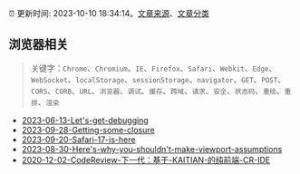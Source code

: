 :alarm_clock: 更新时间: 2023-10-10 18:34:14。[文章来源](/README.md)、[文章分类](/TAGS.md)

## 浏览器相关


> 关键字：`Chrome`、`Chromium`、`IE`、`Firefox`、`Safari`、`Webkit`、`Edge`、`WebSocket`、`localStorage`、`sessionStorage`、`navigator`、`GET`、`POST`、`CORS`、`CORB`、`URL`、`浏览器`、`调试`、`缓存`、`跨域`、`请求`、`安全`、`状态码`、`重绘`、`重排`、`渲染`



- [2023-06-13-Let's-get-debugging](https://nodeweekly.com/issues/490) 
- [2023-09-28-Getting-some-closure](https://javascriptweekly.com/issues/656) 
- [2023-09-20-Safari-17-is-here](https://frontendfoc.us/issues/610) 
- [2023-08-30-Here's-why-you-shouldn't-make-viewport-assumptions](https://frontendfoc.us/issues/607) 
- [2020-12-02-CodeReview-下一代：基于-KAITIAN-的纯前端-CR-IDE](https://fed.taobao.org/blog/taofed/do71ct/uyaxag) 
